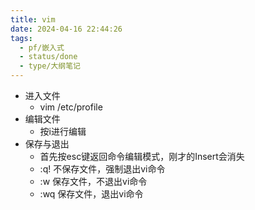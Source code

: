 ```yaml
---
title: vim
date: 2024-04-16 22:44:26
tags:
  - pf/嵌入式
  - status/done
  - type/大纲笔记
---
```


- 进入文件
	- vim /etc/profile
- 编辑文件
	- 按i进行编辑
- 保存与退出
	- 首先按esc键返回命令编辑模式，刚才的Insert会消失
	- :q! 不保存文件，强制退出vi命令
	- :w 保存文件，不退出vi命令
	- :wq 保存文件，退出vi命令
